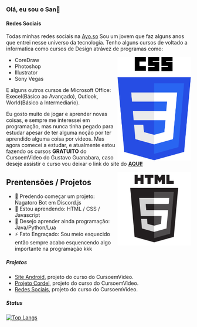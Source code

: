 ### Olá, eu sou o San👋
#### Redes Sociais
Todas minhas redes sociais na [Ayo.so](https://ayo.so/ysanzinho_)
Sou um jovem que faz alguns anos que entrei nesse universo da tecnologia. Tenho alguns cursos de voltado a informatica como cursos de Design atrávez de programas como:

<img align="right" src="img/css3-logo.png" width="200">

* CoreDraw
* Photoshop
* Illustrator
* Sony Vegas
  
E alguns outros cursos de Microsoft Office: Execel(Básico ao Avançado), Outlook, World(Básico a Intermediario).

Eu gosto muito de jogar e aprender novas coisas, e sempre me interessei em programação, mas nunca tinha pegado para estudar apesar de ter alguma noção por ter aprendido alguma coisa por vídeos. Mas agora comecei a estudar, e atualmente estou fazendo os cursos **GRATUITO** do CursoemVideo do Gustavo Guanabara, caso deseje assistir o curso vou deixar o link do site do **[AQUI!](https://www.cursoemvideo.com)**

<img align="right" src="img/html5-logo.png" width="200">

## Prentensões / Projetos

- 🔭 Predendo começar um projeto: Nagatoro Bot em Discord.js
- 🌱 Estou aprendendo: HTML / CSS / Javascript
- 💬 Desejo aprender ainda programação: Java/Python/Lua
- ⚡ Fato Engraçado: Sou meio esquecido então sempre acabo esquencendo algo importante na programação kkk

##### Projetos
- [Site Android](https://www.ysanzinho.github.io/site-android.github.io), projeto do curso do CursoemVideo.
- [Projeto Cordel](https://www.ysanzinho.github.io/projeto-cordel.github.io), projeto do curso do CursoemVideo.
- [Redes Sociais](https://www.ysanzinho.github.io/projeto-social.github.io), projeto do curso do CursoemVideo.

##### Status
[![Top Langs](https://github-readme-stats.vercel.app/api/top-langs/?username=ySanzinho&layout=compact)](https://github.com/anuraghazra/github-readme-stats)
